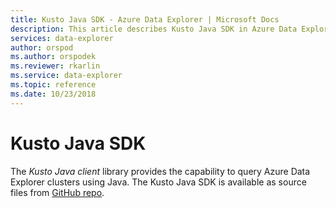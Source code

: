```yaml
---
title: Kusto Java SDK - Azure Data Explorer | Microsoft Docs
description: This article describes Kusto Java SDK in Azure Data Explorer.
services: data-explorer
author: orspod
ms.author: orspodek
ms.reviewer: rkarlin
ms.service: data-explorer
ms.topic: reference
ms.date: 10/23/2018
---
```


# Kusto Java SDK

The *Kusto Java client* library provides the capability to query Azure Data Explorer clusters using Java.
The Kusto Java SDK is available as source files from [GitHub repo](https://github.com/Azure/azure-kusto-java).
